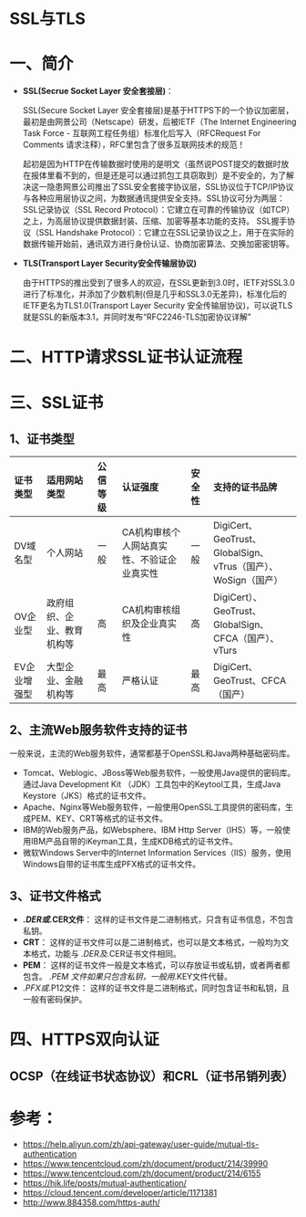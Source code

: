 # SSL与TLS

# 一、简介

- **SSL(Secrue Socket Layer 安全套接层)**：

  SSL(Secure Socket Layer 安全套接层)是基于HTTPS下的一个协议加密层，最初是由网景公司（Netscape）研发，后被IETF（The Internet Engineering Task Force - 互联网工程任务组）标准化后写入（RFCRequest For Comments 请求注释），RFC里包含了很多互联网技术的规范！

  起初是因为HTTP在传输数据时使用的是明文（虽然说POST提交的数据时放在报体里看不到的，但是还是可以通过抓包工具窃取到）是不安全的，为了解决这一隐患网景公司推出了SSL安全套接字协议层，SSL协议位于TCP/IP协议与各种应用层协议之间，为数据通讯提供安全支持。SSL协议可分为两层： SSL记录协议（SSL Record Protocol）：它建立在可靠的传输协议（如TCP）之上，为高层协议提供数据封装、压缩、加密等基本功能的支持。 SSL握手协议（SSL Handshake Protocol）：它建立在SSL记录协议之上，用于在实际的数据传输开始前，通讯双方进行身份认证、协商加密算法、交换加密密钥等。

- **TLS(Transport Layer Security安全传输层协议)**

  由于HTTPS的推出受到了很多人的欢迎，在SSL更新到3.0时，IETF对SSL3.0进行了标准化，并添加了少数机制(但是几乎和SSL3.0无差异)，标准化后的IETF更名为TLS1.0(Transport Layer Security 安全传输层协议)，可以说TLS就是SSL的新版本3.1，并同时发布“RFC2246-TLS加密协议详解”



# 二、HTTP请求SSL证书认证流程







# 三、SSL证书

## 1、证书类型

| 证书类型     | 适用网站类型               | 公信等级 | 认证强度                                   | 安全性 | 支持的证书品牌                                               |
| :----------- | :------------------------- | :------- | :----------------------------------------- | :----- | :----------------------------------------------------------- |
| DV域名型     | 个人网站                   | 一般     | CA机构审核个人网站真实性、不验证企业真实性 | 一般   | DigiCert、GeoTrust、GlobalSign、<br/>vTrus（国产）、WoSign（国产） |
| OV企业型     | 政府组织、企业、教育机构等 | 高       | CA机构审核组织及企业真实性                 | 高     | DigiCert）、GeoTrust、<br/>GlobalSign、CFCA（国产）、vTurs   |
| EV企业增强型 | 大型企业、金融机构等       | 最高     | 严格认证                                   | 最高   | DigiCert、GeoTrust、CFCA（国产）                             |

## 2、主流Web服务软件支持的证书

一般来说，主流的Web服务软件，通常都基于OpenSSL和Java两种基础密码库。

- Tomcat、Weblogic、JBoss等Web服务软件，一般使用Java提供的密码库。通过Java Development Kit （JDK）工具包中的Keytool工具，生成Java Keystore（JKS）格式的证书文件。
- Apache、Nginx等Web服务软件，一般使用OpenSSL工具提供的密码库，生成PEM、KEY、CRT等格式的证书文件。
- IBM的Web服务产品，如Websphere、IBM Http Server（IHS）等，一般使用IBM产品自带的iKeyman工具，生成KDB格式的证书文件。
- 微软Windows Server中的Internet Information Services（IIS）服务，使用Windows自带的证书库生成PFX格式的证书文件。

## 3、证书文件格式

- ***.DER或*.CER文件**： 这样的证书文件是二进制格式，只含有证书信息，不包含私钥。
- **CRT**： 这样的证书文件可以是二进制格式，也可以是文本格式，一般均为文本格式，功能与 *.DER及*.CER证书文件相同。
- **PEM**： 这样的证书文件一般是文本格式，可以存放证书或私钥，或者两者都包含。 *.PEM 文件如果只包含私钥，一般用*.KEY文件代替。
- *.PFX或*.P12文件： 这样的证书文件是二进制格式，同时包含证书和私钥，且一般有密码保护。



# 四、HTTPS双向认证



## OCSP（在线证书状态协议）和CRL（证书吊销列表）





# 参考：

- https://help.aliyun.com/zh/api-gateway/user-guide/mutual-tls-authentication
- https://www.tencentcloud.com/zh/document/product/214/39990
- https://www.tencentcloud.com/zh/document/product/214/6155
- https://hjk.life/posts/mutual-authentication/
- https://cloud.tencent.com/developer/article/1171381
- http://www.884358.com/https-auth/

